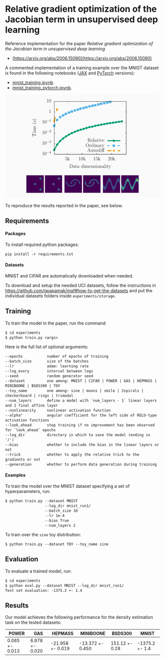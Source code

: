 # Relative gradient optimization of the Jacobian term in unsupervised deep learning

Reference implementation for the paper *Relative gradient optimization of the Jacobian term in unsupervised deep learning*
* [https://arxiv.org/abs/2006.15090](https://arxiv.org/abs/2006.15090)

A commented implementation of a training example over the MNIST dataset is found in the following notebooks ([JAX](https://github.com/google/jax) and [PyTorch](https://pytorch.org/) versions):
- [mnist_training.ipynb](mnist_training.ipynb).
- [mnist_training_pytorch.ipynb](mnist_training_pytorch.ipynb).

![thumbnail](thumbnail.png)

To reproduce the results reported in the paper, see below.

## Requirements

#### Packages
To install required python packages:

```setup
pip install -r requirements.txt
```

#### Datasets

MNIST and CIFAR are automatically downloaded when needed.

To download and setup the needed UCI datasets, follow the instructions in https://github.com/gpapamak/maf#how-to-get-the-datasets and put the individual datasets folders inside `experiments/storage`.

## Training

To train the model in the paper, run the command:

```train
$ cd experiments
$ python train.py <args>
```

Here is the full list of optional arguments:

```
--epochs           number of epochs of training
--batch_size       size of the batches
--lr               adam: learning rate
--log_every        interval between logs
--seed             random generator seed
--dataset          one among: MNIST | CIFAR | POWER | GAS | HEPMASS | MINIBOONE | BSDS300 | TOY
--toy_name         one among: sine | moons | smile | 2spirals | checkerboard | rings | trimodal
--num_layers       define a model with `num_layers - 1` linear layers and 1 final affine layer
--nonlinearity     nonlinear activation function
--alpha"           angular coefficient for the left side of RELU-type activation functions
--look_ahead       stop training if no improvement has been observed for `look_ahead` epochs
--log_dir          directory in which to save the model (ending in '/')
--bias             whether to include the bias in the linear layers or not
--trick            whether to apply the relative trick to the gradients or not
--generation       whether to perform data generation during training

```

#### Examples

To train the model over the MNIST dataset specifying a set of hyperparameters, run:

```
$ python train.py --dataset MNIST
                  --log_dir mnist_run1/
                  --batch_size 10
                  --lr 1e-4
                  --bias True
                  --num_layers 2
```

To train over the `sine` toy distribution:

```
$ python train.py --dataset TOY --toy_name sine
```

## Evaluation

To evaluate a trained model, run:

```eval
$ cd experiments
$ python eval.py --dataset MNIST --log_dir mnist_run1/
Test set evaluation: -1375.2 +- 1.4
```

## Results

Our model achieves the following performance for the density estimation task on the tested datasets:

| POWER | GAS | HEPMASS | MINIBOONE | BSDS300 | MNIST |
| -------------- | -------------- | ---------------- | ---------------- | -------------- | -------------- |
| 0.065 +- 0.013 | 6.978 +- 0.020 | -21.958 +- 0.019 | -13.372 +- 0.450 | 151.12 +- 0.28 | -1375.2 +- 1.4 |
